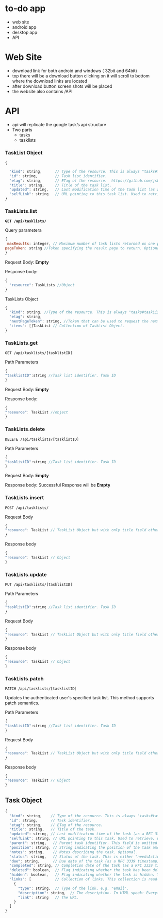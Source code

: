 # to-do app

- web site
- android app
- desktop app
- API

# Web Site

- download link for both android and windows ( 32bit and 64bit)
- top there will be a download button clicking on it will scroll to bottom where the download links are located
- after download button screen shots will be placed
- the website also contains /API

# API

- api will replicate the google task’s api structure
- Two parts
    - tasks
    - tasklists

### TaskList Object

```jsx
{

  "kind": string,      // Type of the resource. This is always "tasks#taskList".
  "id": string,        // Task list identifier.
  "etag": string,      // ETag of the resource.  https://github.com/jshttp/etag  etag will change when content canges
  "title": string,     // Title of the task list.
  "updated": string,   // Last modification time of the task list (as a RFC 3339 timestamp).
  "selfLink": string   // URL pointing to this task list. Used to retrieve, update, or delete this task list.
}
```

### T**askLists.list**

**`GET /api/tasklists/`** 

Query parametera

```jsx
{
 maxResults: integer, // Maximum number of task lists returned on one page. Optional. The default is 20 (max allowed: 100)
pageToken: string //Token specifying the result page to return. Optional.
}
```

Request Body:  **Empty**

Response body: 

```jsx
{
  "resource": TaskLists //Object
}
```

TaskLists Object

```jsx
{
  "kind": string, //Type of the resource. This is always "tasks#taskLists".
  "etag": string, 
  "nextPageToken": string, //Token that can be used to request the next page of this result.
  "items": []TaskList // Collection of TaskList Object.
}
```

### TaskLists.get

`GET /api/tasklists/[tasklistID]`

Path Parameters

```jsx
{
"tasklistID":string //Task list identifier. Task ID
}
```

Request Body:  **Empty**

Response body: 

```jsx
{
"resource": TaskList //object
}
```

### TaskLists.delete

`DELETE /api/tasklists/[tasklistID]`

Path Parameters

```jsx
{
"tasklistID":string //Task list identifier. Task ID
}
```

Request Body:  **Empty**

Response body:  Successful Response will be  **Empty**

### TaskLists.insert

`POST /api/tasklists/`

Request Body

```jsx
{
"resource": TaskList // TaskList Object but with only title field other are not necessaru
}
```

Response body

```jsx
{
"resource": TaskList // Object
}
```

### TaskLists.update

`PUT /api/tasklists/[tasklistID]`

Path Parameters

```jsx
{
"tasklistID":string //Task list identifier. Task ID
}
```

Request Body

```jsx
{
"resource": TaskList // TaskList Object but with only title field other are not necessaru
}
```

Response body

```jsx
{
"resource": TaskList // Object
}
```

### TaskLists.patch

`PATCH /api/tasklists/[tasklistID]`

Updates the authenticated user's specified task list. This method supports patch semantics.

Path Parameters

```jsx
{
"tasklistID":string //Task list identifier. Task ID
}
```

Request Body

```jsx
{
"resource": TaskList // TaskList Object but with only title field other are not necessaru
}
```

Response body

```jsx
{
"resource": TaskList // Object
}
```

## Task Object

```jsx
{
  "kind": string,    // Type of the resource. This is always "tasks#task".
  "id": string,      // Task identifier.
  "etag": string,    // ETag of the resource.
  "title": string,   // Title of the task.
  "updated": string, // Last modification time of the task (as a RFC 3339 timestamp).
  "selfLink": string, // URL pointing to this task. Used to retrieve, update, or delete this task.
  "parent": string,   // Parent task identifier. This field is omitted if it is a top-level task. This field is read-only. Use the "move" method to move the task under a different parent or to the top level.
  "position": string, // String indicating the position of the task among its sibling tasks under the same parent task or at the top level. If this string is greater than another task's corresponding position string according to lexicographical ordering, the task is positioned after the other task under the same parent task (or at the top level). This field is read-only. Use the "move" method to move the task to another position.
  "notes": string,    // Notes describing the task. Optional.
  "status": string,   // Status of the task. This is either "needsAction" or "completed".
  "due": string,      // Due date of the task (as a RFC 3339 timestamp). Optional. The due date only records date information; the time portion of the timestamp is discarded when setting the due date. It isn't possible to read or write the time that a task is due via the API.
  "completed": string, // Completion date of the task (as a RFC 3339 timestamp). This field is omitted if the task has not been completed.
  "deleted": boolean,  // Flag indicating whether the task has been deleted. The default is False.
  "hidden": boolean,   // Flag indicating whether the task is hidden. This is the case if the task had been marked completed when the task list was last cleared. The default is False. This field is read-only.
  "links": [           // Collection of links. This collection is read-only.
    {
      "type": string,  // Type of the link, e.g. "email".
      "description": string,  // The description. In HTML speak: Everything between <a> and </a>.
      "link": string   // The URL.
    }
  ]
}
```